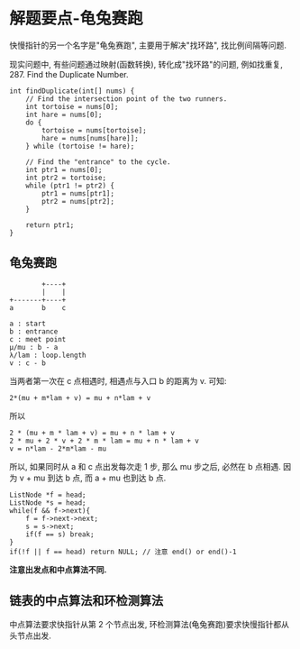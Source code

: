 # 解题要点-龟兔赛跑

快慢指针的另一个名字是"龟兔赛跑", 主要用于解决"找环路", 找比例间隔等问题.

现实问题中, 有些问题通过映射(函数转换), 转化成"找环路"的问题, 例如找重复, 287. Find the Duplicate Number.

	int findDuplicate(int[] nums) {
        // Find the intersection point of the two runners.
        int tortoise = nums[0];
        int hare = nums[0];
        do {
            tortoise = nums[tortoise];
            hare = nums[nums[hare]];
        } while (tortoise != hare);
		
        // Find the "entrance" to the cycle.
        int ptr1 = nums[0];
        int ptr2 = tortoise;
        while (ptr1 != ptr2) {
            ptr1 = nums[ptr1];
            ptr2 = nums[ptr2];
        }
		
        return ptr1;
    }

## 龟兔赛跑

	        +----+
	        |    |
	+-------+----+
	a       b    c
    
	a : start
	b : entrance
	c : meet point
	μ/mu : b - a
	λ/lam : loop.length
	v : c - b

当两者第一次在 c 点相遇时, 相遇点与入口 b 的距离为 v. 可知:

	2*(mu + m*lam + v) = mu + n*lam + v

所以

	2 * (mu + m * lam + v) = mu + n * lam + v
	2 * mu + 2 * v + 2 * m * lam = mu + n * lam + v
	v = n*lam - 2*m*lam - mu

所以, 如果同时从 a 和 c 点出发每次走 1 步, 那么 mu 步之后, 必然在 b 点相遇. 因为 v + mu 到达 b 点, 而 a + mu 也到达 b 点.

	ListNode *f = head;
	ListNode *s = head;
	while(f && f->next){
		f = f->next->next;
		s = s->next;
		if(f == s) break;
	}
	if(!f || f == head) return NULL; // 注意 end() or end()-1

**注意出发点和中点算法不同.**

## 链表的中点算法和环检测算法

中点算法要求快指针从第 2 个节点出发, 环检测算法(龟兔赛跑)要求快慢指针都从头节点出发.